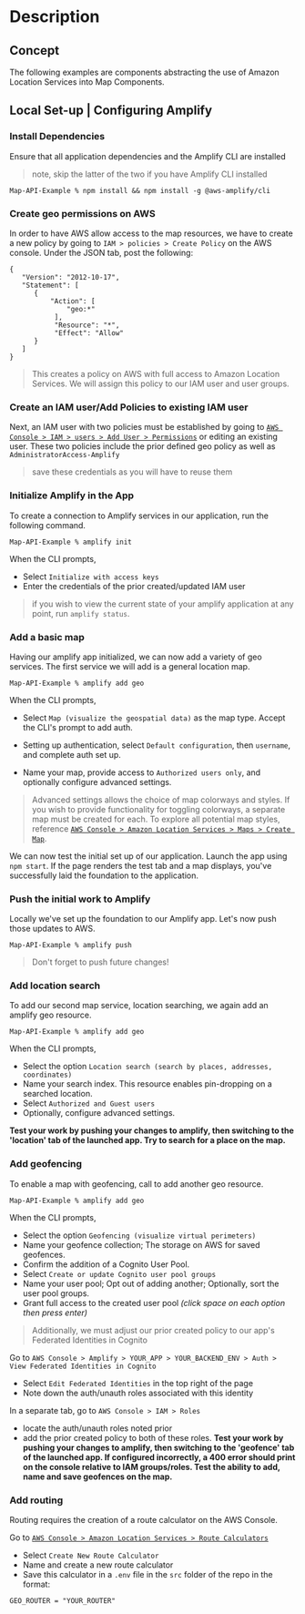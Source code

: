 # Description

## Concept

The following examples are components abstracting the use of Amazon Location Services into Map Components.

## Local Set-up | Configuring Amplify

### Install Dependencies
Ensure that all application dependencies and the Amplify CLI are installed
> note, skip the latter of the two if you have Amplify CLI installed
```
Map-API-Example % npm install && npm install -g @aws-amplify/cli
```


### Create geo permissions on AWS
In order to have AWS allow access to the map resources, we have to create a new policy by going to `IAM > policies > Create Policy` on the AWS console. Under the JSON tab, post the following:
```
{
   "Version": "2012-10-17",
   "Statement": [ 
      { 
          "Action": [
              "geo:*"
           ],
           "Resource": "*", 
           "Effect": "Allow"
      }
   ]
}
```
> This creates a policy on AWS with full access to Amazon Location Services. We will assign this policy to our IAM user and user groups.



### Create an IAM user/Add Policies to existing IAM user
Next, an IAM user with two policies must be established by going to [`AWS Console > IAM > users > Add User > Permissions`](https://us-east-1.console.aws.amazon.com/iam/home#/users) or editing an existing user. These two policies include the prior defined geo policy as well as `AdministratorAccess-Amplify`

> save these credentials as you will have to reuse them



### Initialize Amplify in the App
To create a connection to Amplify services in our application, run the following command.
```
Map-API-Example % amplify init
```
When the CLI prompts,
- Select `Initialize with access keys`
- Enter the credentials of the prior created/updated IAM user

> if you wish to view the current state of your amplify application at any point, run `amplify status`.


### Add a basic map
Having our amplify app initialized, we can now add a variety of geo services. The first service we will add is a general location map.
```
Map-API-Example % amplify add geo
```
When the CLI prompts, 
- Select `Map (visualize the geospatial data)` as the map type. Accept the CLI's prompt to add auth.

- Setting up authentication, select `Default configuration`, then `username`, and complete auth set up.

- Name your map, provide access to `Authorized users only`, and optionally configure advanced settings.

> Advanced settings allows the choice of map colorways and styles. If you wish to provide functionality for toggling colorways, a separate map must be created for each. To explore all potential map styles, reference [`AWS Console > Amazon Location Services > Maps > Create Map`](https://us-east-1.console.aws.amazon.com/location/maps/home?region=us-east-1#/).

We can now test the initial set up of our application. Launch the app using `npm start`. If the page renders the test tab and a map displays, you've successfully laid the foundation to the application.


### Push the initial work to Amplify
Locally we've set up the foundation to our Amplify app. Let's now push those updates to AWS.
```
Map-API-Example % amplify push
```
> Don't forget to push future changes!

### Add location search
To add our second map service, location searching, we again add an amplify geo resource.
```
Map-API-Example % amplify add geo
```
When the CLI prompts,
- Select the option `Location search (search by places, addresses, coordinates)`
- Name your search index. This resource enables pin-dropping on a searched location.
- Select `Authorized and Guest users`
- Optionally, configure advanced settings.

**Test your work by pushing your changes to amplify, then switching to the 'location' tab of the launched app. Try to search for a place on the map.**

### Add geofencing
To enable a map with geofencing, call to add another geo resource.
```
Map-API-Example % amplify add geo
```
When the CLI prompts,
- Select the option `Geofencing (visualize virtual perimeters)`
- Name your geofence collection; The storage on AWS for saved geofences.
- Confirm the addition of a Cognito User Pool.
- Select `Create or update Cognito user pool groups`
- Name your user pool; Opt out of adding another; Optionally, sort the user pool groups.
- Grant full access to the created user pool *(click space on each option then press enter)*

> Additionally, we must adjust our prior created policy to our app's Federated Identities in Cognito

Go to `AWS Console > Amplify > YOUR_APP > YOUR_BACKEND_ENV > Auth > View Federated Identities in Cognito`
- Select `Edit Federated Identities` in the top right of the page
- Note down the auth/unauth roles associated with this identity

In a separate tab, go to `AWS Console > IAM > Roles`
- locate the auth/unauth roles noted prior
- add the prior created policy to both of these roles.
**Test your work by pushing your changes to amplify, then switching to the 'geofence' tab of the launched app. If configured incorrectly, a 400 error should print on the console relative to IAM groups/roles. Test the ability to add, name and save geofences on the map.**

### Add routing
Routing requires the creation of a route calculator on the AWS Console. 

Go to [`AWS Console > Amazon Location Services > Route Calculators`](https://us-east-1.console.aws.amazon.com/location/routes/home?region=us-east-1)
- Select `Create New Route Calculator`
- Name and create a new route calculator
- Save this calculator in a `.env` file in the `src` folder of the repo in the format:
```
GEO_ROUTER = "YOUR_ROUTER"
```
